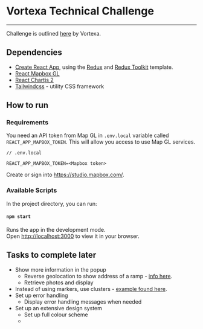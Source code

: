 # Vortexa Technical Challenge
---

Challenge is outlined [here](https://github.com/JRGranell/javascript-challenge) by Vortexa.

## Dependencies

- [Create React App](https://github.com/facebook/create-react-app), using the [Redux](https://redux.js.org/) and [Redux Toolkit](https://redux-toolkit.js.org/) template.
- [React Mapbox GL](https://visgl.github.io/react-map-gl/)
- [React Chartjs 2](https://www.npmjs.com/package/react-chartjs-2)
- [Tailwindcss](https://tailwindcss.com/) - utility CSS framework

## How to run

### Requirements

You need an API token from Map GL in `.env.local` variable called `REACT_APP_MAPBOX_TOKEN`. This will allow you access to use Map GL services.

```
// .env.local

REACT_APP_MAPBOX_TOKEN=<Mapbox token>
```

Create or sign into https://studio.mapbox.com/.

### Available Scripts

In the project directory, you can run:

#### `npm start`

Runs the app in the development mode.\
Open [http://localhost:3000](http://localhost:3000) to view it in your browser.

## Tasks to complete later

* Show more information in the popup
    * Reverse geolocation to show address of a ramp - [info here](https://docs.mapbox.com/api/search/geocoding/#reverse-geocoding).
    * Retrieve photos and display
* Instead of using markers, use clusters - [example found here](http://visgl.github.io/react-map-gl/examples/clusters).
* Set up error handling
    * Display error handling messages when needed
* Set up an extensive design system
    * Set up full colour scheme
    * 
